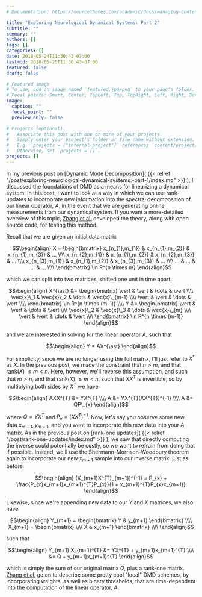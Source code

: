 ```yaml
---
# Documentation: https://sourcethemes.com/academic/docs/managing-content/

title: "Exploring Neurological Dynamical Systems: Part 2"
subtitle: ""
summary: ""
authors: []
tags: []
categories: []
date: 2018-05-24T11:30:43-07:00
lastmod: 2018-05-25T11:30:43-07:00
featured: false
draft: false

# Featured image
# To use, add an image named `featured.jpg/png` to your page's folder.
# Focal points: Smart, Center, TopLeft, Top, TopRight, Left, Right, BottomLeft, Bottom, BottomRight.
image:
  caption: ""
  focal_point: ""
  preview_only: false

# Projects (optional).
#   Associate this post with one or more of your projects.
#   Simply enter your project's folder or file name without extension.
#   E.g. `projects = ["internal-project"]` references `content/project/deep-learning/index.md`.
#   Otherwise, set `projects = []`.
projects: []
---
```


In my previous post on [Dynamic Mode Decomposition]( {{< relref "/post/exploring-neurological-dynamical-systems:-part-1/index.md" >}} ), I discussed the foundations of DMD as a means for linearizing a dynamical system.  In this post, I want to look at a way in which we can use rank-updates to incorporate new information into the spectral decomposition of our linear operator, $A$, in the event that we are generating online measurements from our dynamical system.  If you want a more-detailed overview of this topic, [Zhang et al.](https://arxiv.org/abs/1707.02876) developed the theory, along with open source code, for testing this method.

Recall that we are given an initial data matrix

$$\begin{align}
X = \begin{bmatrix}
x_{n_{1},m_{1}} & x_{n_{1},m_{2}} & x_{n_{1},m_{3}} & ... \\\\
x_{n_{2},m_{1}} & x_{n_{1},m_{2}} & x_{n_{2},m_{3}} & ... \\\\
x_{n_{3},m_{1}} & x_{n_{1},m_{2}} & x_{n_{3},m_{3}} & ... \\\\
... & ... & ... & ... \\\\
\end{bmatrix}
\in R^{n \times m}
\end{align}$$

which we can split into two matrices, shifted one unit in time apart:

$$\begin{align}
X^{\ast} &=
\begin{bmatrix}
\vert & \vert & \dots & \vert \\\\
\vec{x}\_1 & \vec{x}\_2  & \dots & \vec{x}\_{m-1}  \\\\
\vert & \vert & \dots & \vert \\\\
\end{bmatrix} \in R^{n \times (m-1)} \\\\
Y &= \begin{bmatrix}
\vert & \vert & \dots & \vert \\\\
\vec{x}\_2 & \vec{x}\_3  & \dots & \vec{x}\_{m}  \\\\
\vert & \vert & \dots & \vert \\\\
\end{bmatrix} \in R^{n \times (m-1)}
\end{align}$$

and we are interested in solving for the linear operator $A$, such that

$$\begin{align}
Y = AX^{\ast}
\end{align}$$

For simplicity, since we are no longer using the full matrix, I'll just refer to $X^{\ast}$ as $X$.  In the previous post, we made the constraint that $n > m$, and that rank($X$) $\leq m < n$.  Here, however, we'll reverse this assumption, and such that $m > n$, and that rank($X$) $\leq m < n$, such that $XX^{T}$ is invertible, so by multiplying both sides by $X^{T}$ we have

$$\begin{align}
AXX^{T} &= YX^{T} \\\\
A &= YX^{T}(XX^{T})^{-1} \\\\
A &= QP\_{x}
\end{align}$$

where $Q = YX^{T}$ and $P_{x} = (XX^{T})^{-1}$.  Now, let's say you observe some new data $x_{m+1}, y_{m+1}$, and you want to incorporate this new data into your $A$ matrix.  As in the previous post on [rank-one updates]( {{< relref "/post/rank-one-updates/index.md" >}} ), we saw that directly computing the inverse could potentially be costly, so we want to refrain from doing that if possible.  Instead, we'll use the Shermann-Morrison-Woodbury theorem again to incorporate our new $x_{m+1}$ sample into our inverse matrix, just as before:

$$\begin{align}
(X_{m+1}X^{T}_{m+1})^{-1} = P_{x} + \frac{P_{x}x_{m+1}x_{m+1}^{T}P_{x}}{1 + x_{m+1}^{T}P_{x}x_{m+1}}
\end{align}$$

Likewise, since we're appending new data to our $Y$ and $X$ matrices, we also have

$$\begin{align}
Y_{m+1} = \begin{bmatrix}
Y & y_{m+1} \end{bmatrix} \\\\
X_{m+1} = \begin{bmatrix} \\\\
X & x_{m+1} \end{bmatrix} \\\\
\end{align}$$

such that

$$\begin{align}
Y_{m+1} X_{m+1}^{T} &= YX^{T} + y_{m+1}x_{m+1}^{T} \\\\
&= Q + y_{m+1}x_{m+1}^{T}
\end{align}$$

which is simply the sum of our original matrix $Q$, plus a rank-one matrix.  [Zhang et al.](https://arxiv.org/abs/1707.02876) go on to describe some pretty cool "local" DMD schemes, by incorporating weights, as well as binary thresholds, that are time-dependent into the computation of the linear operator, $A$.

